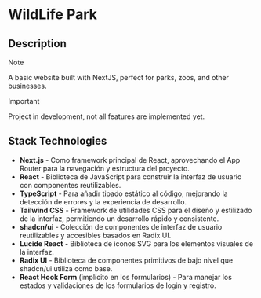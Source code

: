# WildLife Park

## Description

>[!note]
> 
> A basic website built with NextJS, perfect for parks, zoos, and other businesses.

>[!IMPORTANT]
> 
> Project in development, not all features are implemented yet.

## Stack Technologies 

- **Next.js** - Como framework principal de React, aprovechando el App Router para la navegación y estructura del proyecto.
- **React** - Biblioteca de JavaScript para construir la interfaz de usuario con componentes reutilizables.
- **TypeScript** - Para añadir tipado estático al código, mejorando la detección de errores y la experiencia de desarrollo.
- **Tailwind CSS** - Framework de utilidades CSS para el diseño y estilizado de la interfaz, permitiendo un desarrollo rápido y consistente.
- **shadcn/ui** - Colección de componentes de interfaz de usuario reutilizables y accesibles basados en Radix UI.
- **Lucide React** - Biblioteca de iconos SVG para los elementos visuales de la interfaz.
- **Radix UI** - Biblioteca de componentes primitivos de bajo nivel que shadcn/ui utiliza como base.
- **React Hook Form** (implícito en los formularios) - Para manejar los estados y validaciones de los formularios de login y registro.
